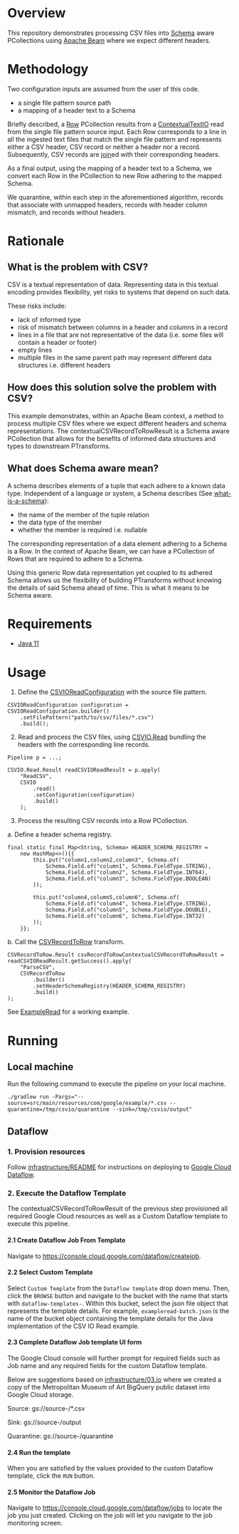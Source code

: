 <!--
Copyright 2022 Google LLC

Licensed under the Apache License, Version 2.0 (the "License");
you may not use this file except in compliance with the License.
You may obtain a copy of the License at

    https://www.apache.org/licenses/LICENSE-2.0

Unless required by applicable law or agreed to in writing, software
distributed under the License is distributed on an "AS IS" BASIS,
WITHOUT WARRANTIES OR CONDITIONS OF ANY KIND, either express or implied.
See the License for the specific language governing permissions and
limitations under the License.
-->

# Overview

This repository demonstrates processing CSV files into
[Schema](https://beam.apache.org/documentation/programming-guide/#what-is-a-schema)
aware PCollections using [Apache Beam](https://beam.apache.org/) where we expect
different headers.

# Methodology

Two configuration inputs are assumed from the user of this code.
- a single file pattern source path
- a mapping of a header text to a Schema

Briefly described, a [Row](https://beam.apache.org/releases/javadoc/current/org/apache/beam/sdk/values/Row.html)
PCollection results from a [ContextualTextIO](https://beam.apache.org/releases/javadoc/current/org/apache/beam/sdk/io/contextualtextio/ContextualTextIO.html)
read from the single file pattern source input.  Each Row corresponds to a line
in all the ingested text files that match the single file pattern and represents
either a CSV header, CSV record or neither a header nor a record.  Subsequently,
CSV records are [join](https://beam.apache.org/releases/javadoc/current/org/apache/beam/sdk/schemas/transforms/Join.html)ed
with their corresponding headers.

As a final output, using the mapping of a header text to a Schema, we convert
each Row in the PCollection to new Row adhering to the mapped Schema.

We quarantine, within each step in the aforementioned algorithm, records that
associate with unmapped headers, records with header column mismatch, and
records without headers.

# Rationale

## What is the problem with CSV?

CSV is a textual representation of data.  Representing data in this textual
encoding provides flexibility, yet risks to systems that depend on such data.

These risks include:
- lack of informed type
- risk of mismatch between columns in a header and columns in a record
- lines in a file that are not representative of the data (i.e. some files
will contain a header or footer)
- empty lines
- multiple files in the same parent path may represent different data structures
i.e. different headers

## How does this solution solve the problem with CSV?

This example demonstrates, within an Apache Beam context, a method to process
multiple CSV files where we expect different headers and schema representations.
The contextualCSVRecordToRowResult is a Schema aware PCollection that allows for the benefits of
informed data structures and types to downstream PTransforms.

## What does Schema aware mean?

A schema describes elements of a tuple that each adhere to a known data type.
Independent of a language or system, a Schema describes
(See [what-is-a-schema](https://beam.apache.org/documentation/programming-guide/#what-is-a-schema)):
- the name of the member of the tuple relation
- the data type of the member
- whether the member is required i.e. nullable

The corresponding representation of a data element adhering to a Schema is a Row.
In the context of Apache Beam, we can have a PCollection of Rows that are required
to adhere to a Schema.

Using this generic Row data representation yet coupled
to its adhered Schema allows us the flexibility of building PTransforms without
knowing the details of said Schema ahead of time.  This is what it means to be
Schema aware.

# Requirements

- [Java 11](https://www.java.com/en/)

# Usage

1. Define the [CSVIOReadConfiguration](src/main/java/com/google/example/csvio/CSVIOReadConfiguration.java)
with the source file pattern.
```
CSVIOReadConfiguration configuration = CSVIOReadConfiguration.builder()
    .setFilePattern("path/to/csv/files/*.csv")
    .build();
```

2. Read and process the CSV files, using [CSVIO.Read](src/main/java/com/google/example/csvio/CSVIO.java)
bundling the headers with the corresponding line records.
```
Pipeline p = ...;

CSVIO.Read.Result readCSVIOReadResult = p.apply(
    "ReadCSV",
    CSVIO
        .read()
        .setConfiguration(configuration)
        .build()
    );
```

3. Process the resulting CSV records into a Row PCollection.

a. Define a header schema registry.

```
final static final Map<String, Schema> HEADER_SCHEMA_REGISTRY =
    new HashMap<>(){{
        this.put("column1,column2,column3", Schema.of(
            Schema.Field.of("column1", Schema.FieldType.STRING),
            Schema.Field.of("column2", Schema.FieldType.INT64),
            Schema.Field.of("column3", Schema.FieldType.BOOLEAN)
        ));
        
        this.put("column4,column5,column6", Schema.of(
            Schema.Field.of("column4", Schema.FieldType.STRING),
            Schema.Field.of("column5", Schema.FieldType.DOUBLE),
            Schema.Field.of("column6", Schema.FieldType.INT32)
        ));
    }};
```

b. Call the [CSVRecordToRow](src/main/java/com/google/example/csvio/CSVRecordToRow.java) transform.

```
CSVRecordToRow.Result csvRecordToRowContextualCSVRecordToRowResult = readCSVIOReadResult.getSuccess().apply(
    "ParseCSV",
    CSVRecordToRow
        .builder()
        .setHeaderSchemaRegistry(HEADER_SCHEMA_REGISTRY)
        .build()
);
```

See [ExampleRead](src/main/java/com/google/example/ExampleRead.java) for
a working example.

# Running

## Local machine

Run the following command to execute the pipeline on your local machine.

```
./gradlew run -Pargs="--source=src/main/resources/com/google/example/*.csv --quarantine=/tmp/csvio/quarantine --sink=/tmp/csvio/output"
```

## Dataflow

### 1. Provision resources

Follow [infrastructure/README](infrastructure/README.md) for instructions on
deploying to [Google Cloud Dataflow](https://cloud.google.com/dataflow).

### 2. Execute the Dataflow Template

The contextualCSVRecordToRowResult of the previous step provisioned all required Google Cloud
resources as well as a Custom Dataflow template to execute this pipeline.

#### 2.1 Create Dataflow Job From Template

Navigate to https://console.cloud.google.com/dataflow/createjob.

#### 2.2 Select Custom Template

Select `Custom Template` from the `Dataflow template` drop down menu.  Then,
click the `BROWSE` button and navigate to the bucket with the name that starts
with `dataflow-templates-`.  Within this bucket, select the json file object
that represents the template details.  For example, `exampleread-batch.json`
is the name of the bucket object containing the template details for the
Java implementation of the CSV IO Read example.

#### 2.3 Complete Dataflow Job template UI form

The Google Cloud console will further prompt for required fields such as Job
name and any required fields for the custom Dataflow template.

Below are suggestions based on [infrastructure/03.io](infrastructure/03.io)
where we created a copy of the Metropolitan Museum of Art BigQuery public dataset
into Google Cloud storage.

Source: gs://source-<changeme>/*.csv

Sink: gs://source-<changeme>/output

Quarantine: gs://source-<changeme>/quarantine

#### 2.4 Run the template

When you are satisfied by the values provided to the custom Dataflow template,
click the `RUN` button.

#### 2.5 Monitor the Dataflow Job

Navigate to https://console.cloud.google.com/dataflow/jobs to locate the job
you just created.  Clicking on the job will let you navigate to the job
monitoring screen.